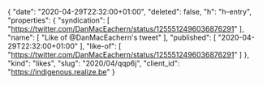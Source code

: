{
  "date": "2020-04-29T22:32:00+01:00",
  "deleted": false,
  "h": "h-entry",
  "properties": {
    "syndication": [
      "https://twitter.com/DanMacEachern/status/1255512496036876291"
    ],
    "name": [
      "Like of @DanMacEachern's tweet"
    ],
    "published": [
      "2020-04-29T22:32:00+01:00"
    ],
    "like-of": [
      "https://twitter.com/DanMacEachern/status/1255512496036876291"
    ]
  },
  "kind": "likes",
  "slug": "2020/04/qqp6j",
  "client_id": "https://indigenous.realize.be"
}
